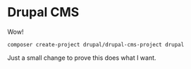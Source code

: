# Drupal CMS

Wow!
```shell
composer create-project drupal/drupal-cms-project drupal
```

Just a small change to prove this does what I want.
